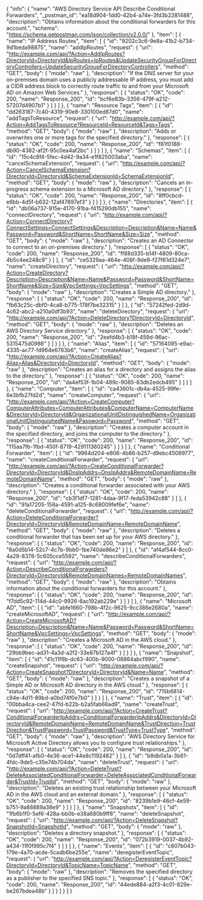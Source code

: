 {
  "info": {
    "name": "AWS Directory Service API Describe Conditional Forwarders",
    "_postman_id": "ea18d904-1dd0-42b4-a74e-3fd3b2281488",
    "description": "Obtains information about the conditional forwarders for this account.",
    "schema": "https://schema.getpostman.com/json/collection/v2.0.0/"
  },
  "item": [
    {
      "name": "IP Address Routes",
      "item": [
        {
          "id": "9202c3c6-9e8a-41b2-b734-9d1beda98875",
          "name": "addIpRoutes",
          "request": {
            "url": "http://example.com/api/?Action=AddIpRoutes?DirectoryId=DirectoryId&IpRoutes=IpRoutes&UpdateSecurityGroupForDirectoryControllers=UpdateSecurityGroupForDirectoryControllers",
            "method": "GET",
            "body": {
              "mode": "raw"
            },
            "description": "If the DNS server for your on-premises domain uses a publicly addressable IP address, you must add a CIDR address block to correctly route traffic to and from your Microsoft AD on Amazon Web Services."
          },
          "response": [
            {
              "status": "OK",
              "code": 200,
              "name": "Response_200",
              "id": "bcf6e83b-3356-479f-a212-57207d4907b1"
            }
          ]
        }
      ]
    },
    {
      "name": "Resource Tags",
      "item": [
        {
          "id": "dd263187-7c40-4319-90e8-330100ed87d0",
          "name": "addTagsToResource",
          "request": {
            "url": "http://example.com/api/?Action=AddTagsToResource?ResourceId=ResourceId&Tags=Tags",
            "method": "GET",
            "body": {
              "mode": "raw"
            },
            "description": "Adds or overwrites one or more tags for the specified directory."
          },
          "response": [
            {
              "status": "OK",
              "code": 200,
              "name": "Response_200",
              "id": "f81f0188-db90-4382-af2f-95c0ea4af2bc"
            }
          ]
        }
      ]
    },
    {
      "name": "Schemas",
      "item": [
        {
          "id": "15c4c8f4-5fec-4d42-9a34-e1f825003aba",
          "name": "cancelSchemaExtension",
          "request": {
            "url": "http://example.com/api/?Action=CancelSchemaExtension?DirectoryId=DirectoryId&SchemaExtensionId=SchemaExtensionId",
            "method": "GET",
            "body": {
              "mode": "raw"
            },
            "description": "Cancels an in-progress schema extension to a Microsoft AD directory."
          },
          "response": [
            {
              "status": "OK",
              "code": 200,
              "name": "Response_200",
              "id": "8ff0cbcd-e6bb-4d5f-b632-12af47897ef3"
            }
          ]
        }
      ]
    },
    {
      "name": "Directories",
      "item": [
        {
          "id": "db06a737-915e-4170-91ba-f415290db155",
          "name": "connectDirectory",
          "request": {
            "url": "http://example.com/api/?Action=ConnectDirectory?ConnectSettings=ConnectSettings&Description=Description&Name=Name&Password=Password&ShortName=ShortName&Size=Size",
            "method": "GET",
            "body": {
              "mode": "raw"
            },
            "description": "Creates an AD Connector to connect to an on-premises directory."
          },
          "response": [
            {
              "status": "OK",
              "code": 200,
              "name": "Response_200",
              "id": "ff88d335-b14f-4809-80ca-4b5c4ee248c9"
            }
          ]
        },
        {
          "id": "ce5329aa-464e-408f-9de9-f27f61d324e7",
          "name": "createDirectory",
          "request": {
            "url": "http://example.com/api/?Action=CreateDirectory?Description=Description&Name=Name&Password=Password&ShortName=ShortName&Size=Size&VpcSettings=VpcSettings",
            "method": "GET",
            "body": {
              "mode": "raw"
            },
            "description": "Creates a Simple AD directory."
          },
          "response": [
            {
              "status": "OK",
              "code": 200,
              "name": "Response_200",
              "id": "fb63c25c-dbf0-4ca8-b775-178f7be32315"
            }
          ]
        },
        {
          "id": "57242fed-2d9d-4c62-abc2-a210a0df3b93",
          "name": "deleteDirectory",
          "request": {
            "url": "http://example.com/api/?Action=DeleteDirectory?DirectoryId=DirectoryId",
            "method": "GET",
            "body": {
              "mode": "raw"
            },
            "description": "Deletes an AWS Directory Service directory."
          },
          "response": [
            {
              "status": "OK",
              "code": 200,
              "name": "Response_200",
              "id": "2eefd4b3-b18f-459d-96ac-5315475d0986"
            }
          ]
        }
      ]
    },
    {
      "name": "Alias",
      "item": [
        {
          "id": "57164095-e9ac-4335-ac77-fd964e6783b6",
          "name": "createAlias",
          "request": {
            "url": "http://example.com/api/?Action=CreateAlias?Alias=Alias&DirectoryId=DirectoryId",
            "method": "GET",
            "body": {
              "mode": "raw"
            },
            "description": "Creates an alias for a directory and assigns the alias to the directory."
          },
          "response": [
            {
              "status": "OK",
              "code": 200,
              "name": "Response_200",
              "id": "da4ef53f-1b04-489c-9085-83db2edcb495"
            }
          ]
        }
      ]
    },
    {
      "name": "Computer",
      "item": [
        {
          "id": "ca43601c-db4a-4525-99fe-6e3bfb27fd2d",
          "name": "createComputer",
          "request": {
            "url": "http://example.com/api/?Action=CreateComputer?ComputerAttributes=ComputerAttributes&ComputerName=ComputerName&DirectoryId=DirectoryId&OrganizationalUnitDistinguishedName=OrganizationalUnitDistinguishedName&Password=Password",
            "method": "GET",
            "body": {
              "mode": "raw"
            },
            "description": "Creates a computer account in the specified directory, and joins the computer to the directory."
          },
          "response": [
            {
              "status": "OK",
              "code": 200,
              "name": "Response_200",
              "id": "115aa7fb-1fbd-450f-8719-429111360245"
            }
          ]
        }
      ]
    },
    {
      "name": "Conditional Forwarder",
      "item": [
        {
          "id": "9964d204-e806-4b86-b257-d9ebc4508977",
          "name": "createConditionalForwarder",
          "request": {
            "url": "http://example.com/api/?Action=CreateConditionalForwarder?DirectoryId=DirectoryId&DnsIpAddrs=DnsIpAddrs&RemoteDomainName=RemoteDomainName",
            "method": "GET",
            "body": {
              "mode": "raw"
            },
            "description": "Creates a conditional forwarder associated with your AWS directory."
          },
          "response": [
            {
              "status": "OK",
              "code": 200,
              "name": "Response_200",
              "id": "cb3f1df7-1281-4daa-9f17-feda53942c88"
            }
          ]
        },
        {
          "id": "91a17205-158a-4591-a125-8c68009fef6e",
          "name": "deleteConditionalForwarder",
          "request": {
            "url": "http://example.com/api/?Action=DeleteConditionalForwarder?DirectoryId=DirectoryId&RemoteDomainName=RemoteDomainName",
            "method": "GET",
            "body": {
              "mode": "raw"
            },
            "description": "Deletes a conditional forwarder that has been set up for your AWS directory."
          },
          "response": [
            {
              "status": "OK",
              "code": 200,
              "name": "Response_200",
              "id": "8a0d5b14-52c7-4c7b-9bb0-1be740de86e2"
            }
          ]
        },
        {
          "id": "af4af544-8cc0-4a28-8378-5c605cce5592",
          "name": "describeConditionalForwarders",
          "request": {
            "url": "http://example.com/api/?Action=DescribeConditionalForwarders?DirectoryId=DirectoryId&RemoteDomainNames=RemoteDomainNames",
            "method": "GET",
            "body": {
              "mode": "raw"
            },
            "description": "Obtains information about the conditional forwarders for this account."
          },
          "response": [
            {
              "status": "OK",
              "code": 200,
              "name": "Response_200",
              "id": "f7dd5c92-114d-44c0-9926-6ac192ab229e"
            }
          ]
        }
      ]
    },
    {
      "name": "Microsoft AD",
      "item": [
        {
          "id": "abfe1660-798b-4f2c-9625-9cc386e2680a",
          "name": "createMicrosoftAD",
          "request": {
            "url": "http://example.com/api/?Action=CreateMicrosoftAD?Description=Description&Name=Name&Password=Password&ShortName=ShortName&VpcSettings=VpcSettings",
            "method": "GET",
            "body": {
              "mode": "raw"
            },
            "description": "Creates a Microsoft AD in the AWS cloud."
          },
          "response": [
            {
              "status": "OK",
              "code": 200,
              "name": "Response_200",
              "id": "29bb9bec-ad31-4a3d-a2f2-33e87b127a4f"
            }
          ]
        }
      ]
    },
    {
      "name": "Snapshot",
      "item": [
        {
          "id": "41c11f6b-dc63-400b-9000-08864abcf990",
          "name": "createSnapshot",
          "request": {
            "url": "http://example.com/api/?Action=CreateSnapshot?DirectoryId=DirectoryId&Name=Name",
            "method": "GET",
            "body": {
              "mode": "raw"
            },
            "description": "Creates a snapshot of a Simple AD or Microsoft AD directory in the AWS cloud."
          },
          "response": [
            {
              "status": "OK",
              "code": 200,
              "name": "Response_200",
              "id": "715b6814-c94e-4d11-89bd-a0bd74f0e7b0"
            }
          ]
        }
      ]
    },
    {
      "name": "Trust",
      "item": [
        {
          "id": "00bba4ca-cee2-47fd-b22b-b2a5fab66ad9",
          "name": "createTrust",
          "request": {
            "url": "http://example.com/api/?Action=CreateTrust?ConditionalForwarderIpAddrs=ConditionalForwarderIpAddrs&DirectoryId=DirectoryId&RemoteDomainName=RemoteDomainName&TrustDirection=TrustDirection&TrustPassword=TrustPassword&TrustType=TrustType",
            "method": "GET",
            "body": {
              "mode": "raw"
            },
            "description": "AWS Directory Service for Microsoft Active Directory allows you to configure trust relationships."
          },
          "response": [
            {
              "status": "OK",
              "code": 200,
              "name": "Response_200",
              "id": "0d7dff41-afb0-4e36-ace1-44e8c1192482"
            }
          ]
        },
        {
          "id": "b9db0a1a-3b61-4fdc-9de5-c35e74b704da",
          "name": "deleteTrust",
          "request": {
            "url": "http://example.com/api/?Action=DeleteTrust?DeleteAssociatedConditionalForwarder=DeleteAssociatedConditionalForwarder&TrustId=TrustId",
            "method": "GET",
            "body": {
              "mode": "raw"
            },
            "description": "Deletes an existing trust relationship between your Microsoft AD in the AWS cloud and an external domain."
          },
          "response": [
            {
              "status": "OK",
              "code": 200,
              "name": "Response_200",
              "id": "8239b1e9-46cf-4e59-b751-9a88889a38e9"
            }
          ]
        }
      ]
    },
    {
      "name": "Snapshots",
      "item": [
        {
          "id": "1fb6b1f0-5ef6-428a-bb0b-e38a680b9ff8",
          "name": "deleteSnapshot",
          "request": {
            "url": "http://example.com/api/?Action=DeleteSnapshot?SnapshotId=SnapshotId",
            "method": "GET",
            "body": {
              "mode": "raw"
            },
            "description": "Deletes a directory snapshot."
          },
          "response": [
            {
              "status": "OK",
              "code": 200,
              "name": "Response_200",
              "id": "072b3919-0037-4b92-a434-11f0f995c7f4"
            }
          ]
        }
      ]
    },
    {
      "name": "Events",
      "item": [
        {
          "id": "c807b043-179e-4a70-acde-5cadb6be255e",
          "name": "deregisterEventTopic",
          "request": {
            "url": "http://example.com/api/?Action=DeregisterEventTopic?DirectoryId=DirectoryId&TopicName=TopicName",
            "method": "GET",
            "body": {
              "mode": "raw"
            },
            "description": "Removes the specified directory as a publisher to the specified SNS topic."
          },
          "response": [
            {
              "status": "OK",
              "code": 200,
              "name": "Response_200",
              "id": "44ede884-a2f3-4c01-829e-be267bdea48b"
            }
          ]
        }
      ]
    }
  ]
}